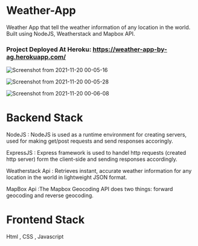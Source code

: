 # Weather-App
Weather App that tell the weather information of any location in the world. Built using NodeJS, Weatherstack and Mapbox API.

### Project Deployed At Heroku: https://weather-app-by-ag.herokuapp.com/

![Screenshot from 2021-11-20 00-05-16](https://user-images.githubusercontent.com/50790815/142674368-b17334df-8350-4679-9ceb-bbb8bf4e5f0d.png)

![Screenshot from 2021-11-20 00-05-28](https://user-images.githubusercontent.com/50790815/142674372-a3d00e81-79a7-414e-8b0e-99cbbffaa959.png)

![Screenshot from 2021-11-20 00-06-08](https://user-images.githubusercontent.com/50790815/142674379-f04097d4-3b38-4991-96cf-00fed5302c81.png)


# Backend Stack
NodeJS : NodeJS is used as a runtime environment for
creating servers, used for making get/post requests and send
responses accoringly.


ExpressJS : Express framework is used to handel http
requests (created http server) form the client-side and sending
responses accordingly.


Weatherstack Api : Retrieves instant, accurate weather
information for any location in the world in lightweight JSON format.


MapBox Api :The Mapbox Geocoding API does two things:
forward geocoding and reverse geocoding.


# Frontend Stack
Html , CSS ,  Javascript  
